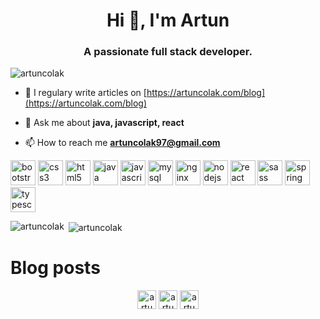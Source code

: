 <h1 align="center">Hi 👋, I'm Artun</h1>
<h3 align="center">A passionate full stack developer.</h3>

<p align="left"> <img src="https://komarev.com/ghpvc/?username=artuncolak" alt="artuncolak" /> </p>

- 📝 I regulary write articles on [https://artuncolak.com/blog](https://artuncolak.com/blog)

- 💬 Ask me about **java, javascript, react**

- 📫 How to reach me **artuncolak97@gmail.com**

<p align="left"><img src="https://devicons.github.io/devicon/devicon.git/icons/bootstrap/bootstrap-plain.svg" alt="bootstrap" width="40" height="40"/> <img src="https://devicons.github.io/devicon/devicon.git/icons/css3/css3-original-wordmark.svg" alt="css3" width="40" height="40"/> <img src="https://devicons.github.io/devicon/devicon.git/icons/html5/html5-original-wordmark.svg" alt="html5" width="40" height="40"/> <img src="https://devicons.github.io/devicon/devicon.git/icons/java/java-original-wordmark.svg" alt="java" width="40" height="40"/> <img src="https://devicons.github.io/devicon/devicon.git/icons/javascript/javascript-original.svg" alt="javascript" width="40" height="40"/> <img src="https://devicons.github.io/devicon/devicon.git/icons/mysql/mysql-original-wordmark.svg" alt="mysql" width="40" height="40"/> <img src="https://devicons.github.io/devicon/devicon.git/icons/nginx/nginx-original.svg" alt="nginx" width="40" height="40"/> <img src="https://devicons.github.io/devicon/devicon.git/icons/nodejs/nodejs-original-wordmark.svg" alt="nodejs" width="40" height="40"/> <img src="https://devicons.github.io/devicon/devicon.git/icons/react/react-original-wordmark.svg" alt="react" width="40" height="40"/> <img src="https://devicons.github.io/devicon/devicon.git/icons/sass/sass-original.svg" alt="sass" width="40" height="40"/> <img src="https://www.vectorlogo.zone/logos/springio/springio-icon.svg" alt="spring" width="40" height="40"/> <img src="https://devicons.github.io/devicon/devicon.git/icons/typescript/typescript-original.svg" alt="typescript" width="40" height="40"/></p>

<p style="margin-bottom:10px"><img align="left" src="https://github-readme-stats.vercel.app/api/top-langs/?username=artuncolak&layout=compact&theme=dark" alt="artuncolak" /></p>

<p>&nbsp;<img align="center" src="https://github-readme-stats.vercel.app/api?username=artuncolak&show_icons=true&theme=dark" alt="artuncolak" /></p>

# Blog posts

<!-- BLOG-POST-LIST:START -->
<!-- BLOG-POST-LIST:END -->

<p align="center">
<a href="https://twitter.com/artuncolak" target="blank"><img align="center" src="https://cdn.jsdelivr.net/npm/simple-icons@3.0.1/icons/twitter.svg" alt="artuncolak" height="30" width="30" /></a>
<a href="https://linkedin.com/in/artuncolak" target="blank"><img align="center" src="https://cdn.jsdelivr.net/npm/simple-icons@3.0.1/icons/linkedin.svg" alt="artuncolak" height="30" width="30" /></a>
<a href="https://instagram.com/artuncolak" target="blank"><img align="center" src="https://cdn.jsdelivr.net/npm/simple-icons@3.0.1/icons/instagram.svg" alt="artuncolak" height="30" width="30" /></a>
</p>
